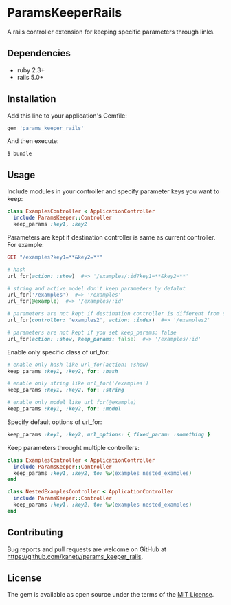 # ParamsKeeperRails

A rails controller extension for keeping specific parameters through links.

## Dependencies

* ruby 2.3+
* rails 5.0+

## Installation

Add this line to your application's Gemfile:

```ruby
gem 'params_keeper_rails'
```

And then execute:

    $ bundle

## Usage

Include modules in your controller and specify parameter keys you want to keep:

```ruby
class ExamplesController < ApplicationController
  include ParamsKeeper::Controller
  keep_params :key1, :key2
```

Parameters are kept if destination controller is same as current controller.
For example:

```ruby
GET "/examples?key1=**&key2=**"

# hash
url_for(action: :show)  #=> '/examples/:id?key1=**&key2=**'

# string and active model don't keep parameters by defalut
url_for('/examples')  #=> '/examples'
url_for(@example)  #=> '/examples/:id'

# parameters are not kept if destination controller is different from current controller
url_for(controller: 'examples2', action: :index)  #=> '/examples2'

# parameters are not kept if you set keep_params: false
url_for(action: :show, keep_params: false)  #=> '/examples/:id'
```

Enable only specific class of url_for:

```ruby
# enable only hash like url_for(action: :show)
keep_params :key1, :key2, for: :hash

# enable only string like url_for('/examples')
keep_params :key1, :key2, for: :string

# enable only model like url_for(@example)
keep_params :key1, :key2, for: :model
```

Specify default options of url_for:

```ruby
keep_params :key1, :key2, url_options: { fixed_param: :something }
```

Keep parameters throught multiple controllers:

```ruby
class ExamplesController < ApplicationController
  include ParamsKeeper::Controller
  keep_params :key1, :key2, to: %w(examples nested_examples)
end

class NestedExamplesController < ApplicationController
  include ParamsKeeper::Controller
  keep_params :key1, :key2, to: %w(examples nested_examples)
end
```

## Contributing

Bug reports and pull requests are welcome on GitHub at https://github.com/kanety/params_keeper_rails.

## License

The gem is available as open source under the terms of the [MIT License](http://opensource.org/licenses/MIT).

